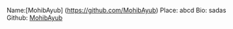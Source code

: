 Name:[MohibAyub] (https://github.com/MohibAyub)
Place: abcd
Bio: sadas
Github: [MohibAyub](https://github.com/MohibAyub)
